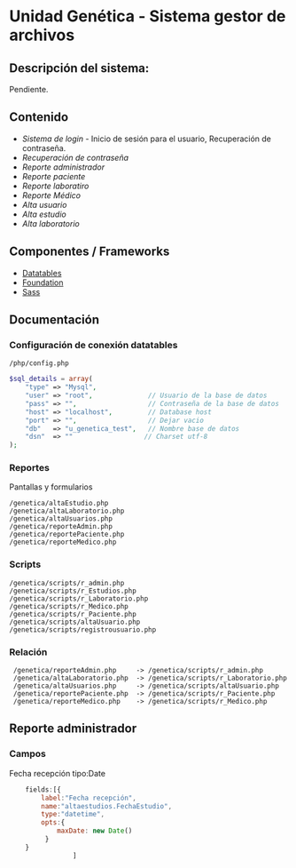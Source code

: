 # Unidad Genética - Sistema gestor de archivos

## Descripción del sistema:
Pendiente.
## Contenido
- *Sistema de login* - Inicio de sesión para el usuario, Recuperación de contraseña.
- *Recuperación de contraseña*
- *Reporte administrador* 
- *Reporte paciente* 
- *Reporte laboratiro*
- *Reporte Médico*
- *Alta usuario*
- *Alta estudio*
- *Alta laboratorio*


## Componentes / Frameworks

- <a href="https://datatables.net/">Datatables </a>
- <a href="http://foundation.zurb.com/">Foundation </a>
- <a href="http://sass-lang.com/">Sass </a>

## Documentación 

### Configuración de conexión datatables 

```/php/config.php```

```php
$sql_details = array(
	"type" => "Mysql",  
	"user" => "root",              // Usuario de la base de datos
	"pass" => "",                  // Contraseña de la base de datos
	"host" => "localhost",         // Database host
	"port" => "",                  // Dejar vacio 
	"db"   => "u_genetica_test",   // Nombre base de datos
	"dsn"  => ""                  // Charset utf-8
);
```
### Reportes

Pantallas y formularios

```
/genetica/altaEstudio.php
/genetica/altaLaboratorio.php
/genetica/altaUsuarios.php
/genetica/reporteAdmin.php
/genetica/reportePaciente.php
/genetica/reporteMedico.php
```


### Scripts 

```
/genetica/scripts/r_admin.php
/genetica/scripts/r_Estudios.php
/genetica/scripts/r_Laboratorio.php
/genetica/scripts/r_Medico.php
/genetica/scripts/r_Paciente.php
/genetica/scripts/altaUsuario.php
/genetica/scripts/registrousuario.php
```

### Relación

```
 /genetica/reporteAdmin.php     -> /genetica/scripts/r_admin.php
 /genetica/altaLaboratorio.php  -> /genetica/scripts/r_Laboratorio.php
 /genetica/altaUsuarios.php     -> /genetica/scripts/altaUsuario.php
 /genetica/reportePaciente.php  -> /genetica/scripts/r_Paciente.php
 /genetica/reporteMedico.php    -> /genetica/scripts/r_Medico.php
```

## Reporte administrador

### Campos

Fecha recepción 
tipo:Date

```javascript
    fields:[{
        label:"Fecha recepción",
        name:"altaestudios.FechaEstudio",
        type:"datetime",
        opts:{
            maxDate: new Date()
         }
    }
                ]
```





